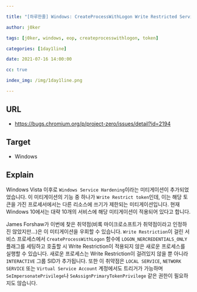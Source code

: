 ```yaml
---

title: "[하루한줄] Windows: CreateProcessWithLogon Write Restricted Service EoP"

author: j0ker

tags: [j0ker, windows, eop, createprocesswithlogon, token] 

categories: [1day1line] 

date: 2021-07-16 14:00:00 

cc: true

index_img: /img/1day1line.png

---
```


## URL

- https://bugs.chromium.org/p/project-zero/issues/detail?id=2194



## Target

- Windows

  

## Explain

Windows Vista 이후로 `Windows Service Hardening`이라는 미티게이션이 추가되었었습니다. 이 미티게이션의 기능 중 하나가 `Write Restrict token`인데, 이는 해당 토큰을 가진 프로세서에서는 다른 리소스에 쓰기가 제한되는 미티게이션입니다. 현재 Windows 10에서는 대략 10개의 서비스에 해당 미티게이션이 적용되어 있다고 합니다.

James Forshaw가 이번에 찾은 취약점(비록 마이크로소프트가 취약점이라고 인정하진 않았지만...)은 이 미티게이션을 우회할 수 있습니다. `Write Restriction`이 걸린 서비스 프로세스에서 `CreateProcessWithLogon` 함수에 `LOGON_NERCREDENTIALS_ONLY` 플래그를 세팅하고 호출할 시 Write Restriction이 적용되지 않은 새로운 프로세스를 실행할 수 있습니다. 새로운 프로세스는 Write Restriction이 걸려있지 않을 뿐 아니라 `INTERACTIVE` 그룹 SID가 추가됩니다. 또한 이 취약점은 `LOCAL SERVICE`, `NETWORK SERVICE` 또는 `Virtual Service Account` 계정에서도 트리거가 가능하며 `SeImpersonatePrivilege`나 `SeAssignPrimaryTokenPrivilege` 같은 권한이 필요하지도 않습니다.
